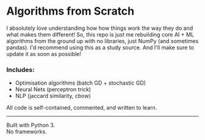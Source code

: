 # Algorithms from Scratch


I absolutely love understanding how how things work the way they do and what makes them different!
So, this repo is just me rebuilding core AI + ML algorithms from the ground up with no libraries, just NumPy (and sometimes pandas).
I'd recommend using this as a study source. And I'll make sure to update it as soon as possible!

### Includes:
- Optimisation algorithms (batch GD + stochastic GD)
- Neural Nets (perceptron trick)
- NLP (jaccard similarity, cbow)

All code is self-contained, commented, and written to learn.

---

Built with Python 3.  
No frameworks.
